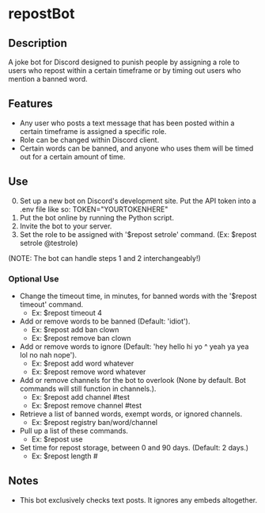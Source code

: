 # repostBot

## Description
A joke bot for Discord designed to punish people by assigning a role to users who repost within a certain timeframe or by timing out users who mention a banned word.

## Features
- Any user who posts a text message that has been posted within a certain timeframe is assigned a specific role.
- Role can be changed within Discord client.
- Certain words can be banned, and anyone who uses them will be timed out for a certain amount of time.

## Use
0. Set up a new bot on Discord's development site. Put the API token into a .env file like so: TOKEN="YOURTOKENHERE"
1. Put the bot online by running the Python script.
2. Invite the bot to your server.
3. Set the role to be assigned with '$repost setrole' command. (Ex: $repost setrole @testrole)

(NOTE: The bot can handle steps 1 and 2 interchangeably!)

### Optional Use
- Change the timeout time, in minutes, for banned words with the '$repost timeout' command.
  - Ex: $repost timeout 4
- Add or remove words to be banned (Default: 'idiot').
  - Ex: $repost add ban clown
  - Ex: $repost remove ban clown
- Add or remove words to ignore (Default: 'hey hello hi yo ^ yeah ya yea lol no nah nope').
  - Ex: $repost add word whatever
  - Ex: $repost remove word whatever
- Add or remove channels for the bot to overlook (None by default. Bot commands will still function in channels.).
  - Ex: $repost add channel #test
  - Ex: $repost remove channel #test
- Retrieve a list of banned words, exempt words, or ignored channels.
  - Ex: $repost registry ban/word/channel
- Pull up a list of these commands.
  - Ex: $repost use
- Set time for repost storage, between 0 and 90 days. (Default: 2 days.)
  - Ex: $repost length #

## Notes
- This bot exclusively checks text posts. It ignores any embeds altogether.
